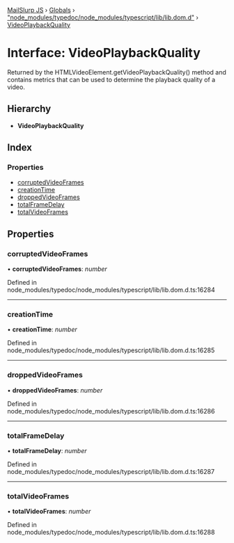 [MailSlurp JS](../README.md) › [Globals](../globals.md) › ["node_modules/typedoc/node_modules/typescript/lib/lib.dom.d"](../modules/_node_modules_typedoc_node_modules_typescript_lib_lib_dom_d_.md) › [VideoPlaybackQuality](_node_modules_typedoc_node_modules_typescript_lib_lib_dom_d_.videoplaybackquality.md)

# Interface: VideoPlaybackQuality

Returned by the HTMLVideoElement.getVideoPlaybackQuality() method and contains metrics that can be used to determine the playback quality of a video.

## Hierarchy

* **VideoPlaybackQuality**

## Index

### Properties

* [corruptedVideoFrames](_node_modules_typedoc_node_modules_typescript_lib_lib_dom_d_.videoplaybackquality.md#corruptedvideoframes)
* [creationTime](_node_modules_typedoc_node_modules_typescript_lib_lib_dom_d_.videoplaybackquality.md#creationtime)
* [droppedVideoFrames](_node_modules_typedoc_node_modules_typescript_lib_lib_dom_d_.videoplaybackquality.md#droppedvideoframes)
* [totalFrameDelay](_node_modules_typedoc_node_modules_typescript_lib_lib_dom_d_.videoplaybackquality.md#totalframedelay)
* [totalVideoFrames](_node_modules_typedoc_node_modules_typescript_lib_lib_dom_d_.videoplaybackquality.md#totalvideoframes)

## Properties

###  corruptedVideoFrames

• **corruptedVideoFrames**: *number*

Defined in node_modules/typedoc/node_modules/typescript/lib/lib.dom.d.ts:16284

___

###  creationTime

• **creationTime**: *number*

Defined in node_modules/typedoc/node_modules/typescript/lib/lib.dom.d.ts:16285

___

###  droppedVideoFrames

• **droppedVideoFrames**: *number*

Defined in node_modules/typedoc/node_modules/typescript/lib/lib.dom.d.ts:16286

___

###  totalFrameDelay

• **totalFrameDelay**: *number*

Defined in node_modules/typedoc/node_modules/typescript/lib/lib.dom.d.ts:16287

___

###  totalVideoFrames

• **totalVideoFrames**: *number*

Defined in node_modules/typedoc/node_modules/typescript/lib/lib.dom.d.ts:16288
